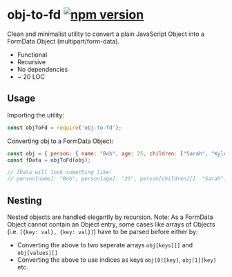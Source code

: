 
# obj-to-fd [![npm version](https://badge.fury.io/js/obj-to-fd.svg)](https://badge.fury.io/js/obj-to-fd)
Clean and minimalist utility to convert a plain JavaScript Object into a FormData Object (multipart/form-data).

- Functional
- Recursive
- No dependencies
- ~ 20 LOC

## Usage
Importing the utility:

```js
const objToFd = require('obj-to-fd');
```

Converting obj to a FormData Object:

```js
const obj = { person: { name: "Bob", age: 25, children: ["Sarah", "Kyle"] } };
const fData = objToFd(obj);

// fData will look something like:
// person[name]: "Bob", person[age]: "25", person[children][]: "Sarah", person[children][]: "Kyle" ...
```

## Nesting
Nested objects are handled elegantly by recursion.
Note: As a FormData Object cannot contain an Object entry, some cases like arrays of Objects (i.e. `[{key: val}, {key: val}]`) have to be parsed before either by:
- Converting the above to two seperate arrays `obj[keys][]` and `obj[values][]`
- Converting the above to use indices as keys `obj[0][key]`, `obj[1][key]` etc.


